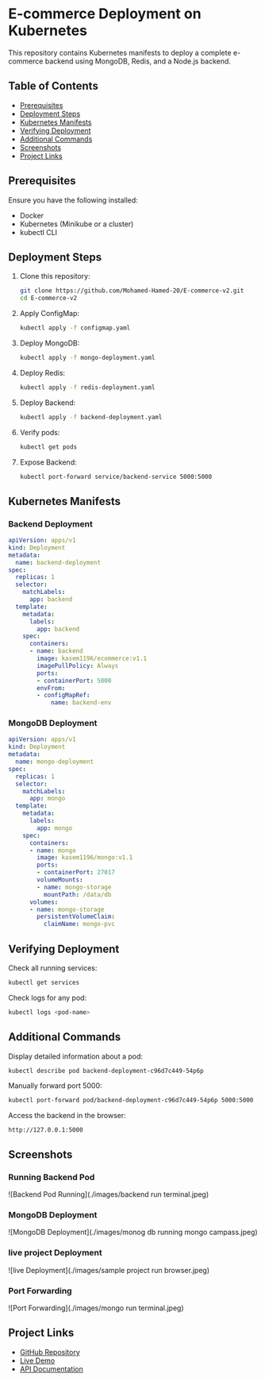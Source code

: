 # E-commerce Deployment on Kubernetes

This repository contains Kubernetes manifests to deploy a complete e-commerce backend using MongoDB, Redis, and a Node.js backend.

## Table of Contents

- [Prerequisites](#prerequisites)
- [Deployment Steps](#deployment-steps)
- [Kubernetes Manifests](#kubernetes-manifests)
- [Verifying Deployment](#verifying-deployment)
- [Additional Commands](#additional-commands)
- [Screenshots](#screenshots)
- [Project Links](#project-links)

## Prerequisites

Ensure you have the following installed:

- Docker
- Kubernetes (Minikube or a cluster)
- kubectl CLI

## Deployment Steps

1. Clone this repository:
   ```sh
   git clone https://github.com/Mohamed-Hamed-20/E-commerce-v2.git
   cd E-commerce-v2
   ```
2. Apply ConfigMap:
   ```sh
   kubectl apply -f configmap.yaml
   ```
3. Deploy MongoDB:
   ```sh
   kubectl apply -f mongo-deployment.yaml
   ```
4. Deploy Redis:
   ```sh
   kubectl apply -f redis-deployment.yaml
   ```
5. Deploy Backend:
   ```sh
   kubectl apply -f backend-deployment.yaml
   ```
6. Verify pods:
   ```sh
   kubectl get pods
   ```
7. Expose Backend:
   ```sh
   kubectl port-forward service/backend-service 5000:5000
   ```

## Kubernetes Manifests

### Backend Deployment

```yaml
apiVersion: apps/v1
kind: Deployment
metadata:
  name: backend-deployment
spec:
  replicas: 1
  selector:
    matchLabels:
      app: backend
  template:
    metadata:
      labels:
        app: backend
    spec:
      containers:
      - name: backend
        image: kasem1196/ecommerce:v1.1
        imagePullPolicy: Always
        ports:
        - containerPort: 5000
        envFrom:
        - configMapRef:
            name: backend-env
```

### MongoDB Deployment

```yaml
apiVersion: apps/v1
kind: Deployment
metadata:
  name: mongo-deployment
spec:
  replicas: 1
  selector:
    matchLabels:
      app: mongo
  template:
    metadata:
      labels:
        app: mongo
    spec:
      containers:
      - name: mongo
        image: kasem1196/mongo:v1.1
        ports:
        - containerPort: 27017
        volumeMounts:
        - name: mongo-storage
          mountPath: /data/db
      volumes:
      - name: mongo-storage
        persistentVolumeClaim:
          claimName: mongo-pvc
```

## Verifying Deployment

Check all running services:

```sh
kubectl get services
```

Check logs for any pod:

```sh
kubectl logs <pod-name>
```

## Additional Commands

Display detailed information about a pod:
```sh
kubectl describe pod backend-deployment-c96d7c449-54p6p
```

Manually forward port 5000:
```sh
kubectl port-forward pod/backend-deployment-c96d7c449-54p6p 5000:5000
```

Access the backend in the browser:
```
http://127.0.0.1:5000
```

## Screenshots

### Running Backend Pod  
![Backend Pod Running](./images/backend run terminal.jpeg)

### MongoDB Deployment  
![MongoDB Deployment](./images/monog db running mongo campass.jpeg)

### live project Deployment  
![live Deployment](./images/sample project run browser.jpeg)

### Port Forwarding  
![Port Forwarding](./images/mongo run terminal.jpeg)


## Project Links

- [GitHub Repository](https://github.com/Mohamed-Hamed-20/E-commerce-v2)
- [Live Demo](https://mohamed-hamed-20.github.io/E-commerce-vanilla-JS/html/shop.html)
- [API Documentation](https://documenter.getpostman.com/view/27782301/2sA358c5Q3#aa1e9f0c-2f0a-49e7-952c-4267db72181b)

